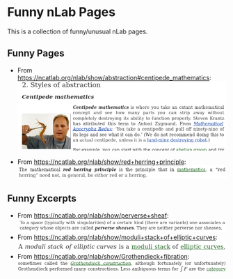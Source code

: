 # Funny nLab Pages
This is a collection of funny/unusual nLab pages.


## Funny Pages

- From https://ncatlab.org/nlab/show/abstraction#centipede_mathematics:
![centipede mathematics](https://raw.githubusercontent.com/Loop-Scheme/Funny-nLab-Pages/master/images/centipede_mathematics.png "centipede mathematics")

- From https://ncatlab.org/nlab/show/red+herring+principle:
![red herring principle](https://raw.githubusercontent.com/Loop-Scheme/Funny-nLab-Pages/master/images/red_herring.png "red herring principle")

## Funny Excerpts

- From https://ncatlab.org/nlab/show/perverse+sheaf:
![perverse sheaves](https://raw.githubusercontent.com/Loop-Scheme/Funny-nLab-Pages/master/images/perverse%20sheaves.png "perverse sheaves")
- From https://ncatlab.org/nlab/show/moduli+stack+of+elliptic+curves:
![moduli stack of elliptic curves](https://raw.githubusercontent.com/Loop-Scheme/Funny-nLab-Pages/master/images/M_ell.png "moduli stack of elliptic curves")
- From https://ncatlab.org/nlab/show/Grothendieck+fibration:
![Grothendieck construction](https://raw.githubusercontent.com/Loop-Scheme/Funny-nLab-Pages/master/images/grothendieck_construction.png "Grothendieck construction")

